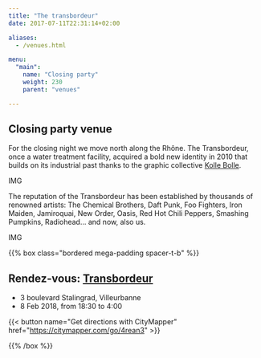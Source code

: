 ```yaml
---
title: "The transbordeur"
date: 2017-07-11T22:31:14+02:00

aliases:
  - /venues.html

menu:
  "main":
    name: "Closing party"
    weight: 230
    parent: "venues"

---
```

## Closing party venue

For the closing night we move north along the Rhône. The Transbordeur, once a water treatment facility, acquired a bold new identity in 2010 that builds on its industrial past thanks to the graphic collective [Kolle Bolle](http://www.kollebolle.com/projets/transbo-identite-visuelle/).

IMG

The reputation of the Transbordeur has been established by thousands of renowned artists: The Chemical Brothers, Daft Punk, Foo Fighters, Iron Maiden, Jamiroquai, New Order, Oasis, Red Hot Chili Peppers, Smashing Pumpkins, Radiohead… and now, also us.

IMG

{{% box class="bordered mega-padding spacer-t-b" %}}

## Rendez-vous: [Transbordeur](http://www.transbordeur.fr/accueil)
* 3 boulevard Stalingrad, Villeurbanne
* 8 Feb 2018, from 18:30 to 4:00 
 
{{< button name="Get directions with CityMapper" href="https://citymapper.com/go/4rean3" >}}
 
{{% /box %}}